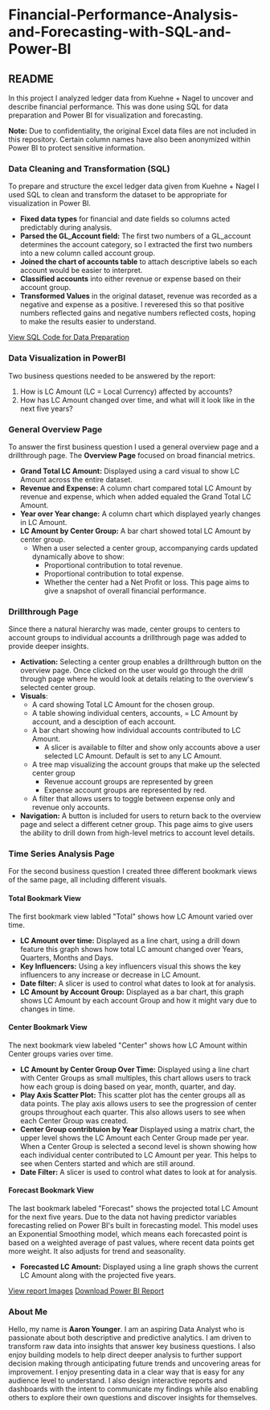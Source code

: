 # Financial-Performance-Analysis-and-Forecasting-with-SQL-and-Power-BI

## README
In this project I analyzed ledger data from Kuehne + Nagel to uncover and describe financial performance. This was done using SQL for data preparation and Power BI for visualization and forecasting.

**Note:** Due to confidentiality, the original Excel data files are not included in this repository. Certain column names have also been anonymized within Power BI to protect sensitive information.

### Data Cleaning and Transformation (SQL)
To prepare and structure the excel ledger data given from Kuehne + Nagel I used SQL to clean and transform the dataset to be appropriate for visualization in Power BI.

- **Fixed data types** for financial and date fields so columns acted predictably during analysis. 
- **Parsed the GL_Account field:** The first two numbers of a GL_account determines the account category, so I extracted the first two numbers into a new column called account group.
- **Joined the chart of accounts table** to attach descriptive labels so each account would be easier to interpret.
- **Classified accounts** into either revenue or expense based on their account group.
- **Transformed Values** in the original dataset, revenue was recorded as a negative and expense as a positive. I reveresed this so that positive numbers reflected gains and negative numbers reflected costs, hoping to make the results easier to understand.

[View SQL Code for Data Preparation](SQL%20code.sql)

### Data Visualization in PowerBI 
Two business questions needed to be answered by the report:
1. How is LC Amount (LC = Local Currency) affected by accounts?
2. How has LC Amount changed over time, and what will it look like in the next five years?

### General Overview Page
To answer the first business question I used a general overview page and a drillthrough page. The **Overview Page** focused on broad financial metrics.
- **Grand Total LC Amount:** Displayed using a card visual to show LC Amount across the entire dataset.
- **Revenue and Expense:** A column chart compared total LC Amount by revenue and expense, which when added equaled the Grand Total LC Amount.
- **Year over Year change:** A column chart which displayed yearly changes in LC Amount. 
- **LC Amount by Center Group:** A bar chart showed total LC Amount by center group.
    - When a user selected a center group, accompanying cards updated dynamically above to show:
        - Proportional contribution to total revenue.
        - Proportional contribution to total expense.
        - Whether the center had a Net Profit or loss.
This page aims to give a snapshot of overall financial performance.

### Drillthrough Page
Since there a natural hierarchy was made, center groups to centers to account groups to individual accounts a drillthrough page was added to provide deeper insights.

- **Activation:** Selecting a center group enables a drillthrough button on the overview page. Once clicked on the user would go through the drill through page where he would look at details relating to the overview's selected center group.
- **Visuals**:
    - A card showing Total LC Amount for the chosen group.
    - A table showing individual centers, accounts, = LC Amount by account, and a desciption of each account. 
    - A bar chart showing how individual accounts contributed to LC Amount.
        - A slicer is available to filter and show only accounts above a user selected LC Amount. Default is set to any LC Amount.
    - A tree map visualizing the account groups that make up the selected center group
        - Revenue account groups are represented by green
        - Expense account groups are represented by red.
    - A filter that allows users to toggle between expense only and revenue only accounts.
- **Navigation:** A button is included for users to return back to the overview page and select a different cetner group.
This page aims to give users the ability to drill down from high-level metrics to account level details. 

### Time Series Analysis Page
For the second business question I created three different bookmark views of the same page, all including different visuals.

#### Total Bookmark View
The first bookmark view labled "Total" shows how LC Amount varied over time.

- **LC Amount over time:** Displayed as a line chart, using a drill down feature this graph shows how total LC amount changed over Years, Quarters, Months and Days. 
- **Key Influencers:** Using a key influencers visual this shows the key influencers to any increase or decrease in LC Amount.
- **Date filter:** A slicer is used to control what dates to look at for analysis.
- **LC Amount by Account Group:** Displayed as a bar chart, this graph shows LC Amount by each account Group and how it might vary due to changes in time.

#### Center Bookmark View
The next bookmark view labeled "Center" shows how LC Amount within Center groups varies over time.

- **LC Amount by Center Group Over Time:** Displayed using a line chart with Center Groups as small multiples, this chart allows users to track how each group is doing based on year, month, quarter, and day. 
- **Play Axis Scatter Plot:** This scatter plot has the center groups all as data points. The play axis allows users to see the progression of center groups throughout each quarter. This also allows users to see when each Center Group was created.
- **Center Group contribtuion by Year** Displayed using a matrix chart, the upper level shows the LC Amount each Center Group made per year. When a Center Group is selected a second level is shown showing how each individual center contributed to LC Amount per year. This helps to see when Centers started and which are still around.
- **Date Filter:** A slicer is used to control what dates to look at for analysis.

#### Forecast Bookmark View
The last bookmark labeled "Forecast" shows the projected total LC Amount for the next five years. Due to the data not having predictor variables forecasting relied on Power BI's built in forecasting model. This model uses an Exponential Smoothing model, which means each forecasted point is based on a weighted average of past values, where recent data points get more weight. It also adjusts for trend and seasonality.

- **Forecasted LC Amount:** Displayed using a line graph shows the current LC Amount along with the projected five years. 

[View report Images](Report%20Images)
[Download Power BI Report](Report.pbix)


### About Me
Hello, my name is **Aaron Younger**. I am an aspiring Data Analyst who is passionate about both descriptive and predictive analytics. I am driven to transform raw data into insights that answer key business questions. I also enjoy building models to help direct deeper analysis to further support decision making through anticipating future trends and uncovering areas for improvement. I enjoy presenting data in a clear way that is easy for any audience level to understand. I also design interactive reports and dashboards with the intent to communicate my findings while also enabling others to explore their own questions and discover insights for themselves.
